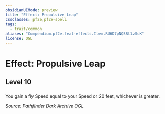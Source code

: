 ```yaml
---
obsidianUIMode: preview
title: "Effect: Propulsive Leap"
cssclasses: pf2e,pf2e-spell
tags:
  - trait/common
aliases: "Compendium.pf2e.feat-effects.Item.RU6D7pNQSBt1zSuK"
license: OGL
---
```

# Effect: Propulsive Leap
## Level 10
### 






You gain a fly Speed equal to your Speed or 20 feet, whichever is greater.

*Source: Pathfinder Dark Archive*
*OGL*
